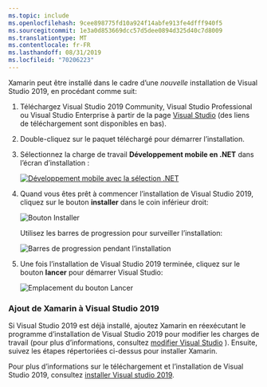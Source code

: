 ```yaml
---
ms.topic: include
ms.openlocfilehash: 9cee898775fd10a924f14abfe913fe4dfff940f5
ms.sourcegitcommit: 1e3a0d853669dcc57d5dee0894d325d40c7d8009
ms.translationtype: MT
ms.contentlocale: fr-FR
ms.lasthandoff: 08/31/2019
ms.locfileid: "70206223"
---
```

Xamarin peut être installé dans le cadre d’une _nouvelle_ installation de Visual Studio 2019, en procédant comme suit:

1. Téléchargez Visual Studio 2019 Community, Visual Studio Professional ou Visual Studio Enterprise à partir de la page [Visual Studio](https://visualstudio.microsoft.com/vs/) (des liens de téléchargement sont disponibles en bas).

2. Double-cliquez sur le paquet téléchargé pour démarrer l’installation.

3. Sélectionnez la charge de travail **Développement mobile en .NET** dans l’écran d’installation :

    [![Développement mobile avec la sélection .NET](~/get-started/installation/windows-images/vs2019-mobile-dev-workload-sml.png)](~/get-started/installation/windows-images/vs2019-mobile-dev-workload.png#lightbox)

4. Quand vous êtes prêt à commencer l’installation de Visual Studio 2019, cliquez sur le bouton **installer** dans le coin inférieur droit:

    ![Bouton Installer](~/get-started/installation/windows-images/vs2019-click-install.png)

   Utilisez les barres de progression pour surveiller l’installation:

    ![Barres de progression pendant l’installation](~/get-started/installation/windows-images/vs2019-progress-bars.png)

5. Une fois l’installation de Visual Studio 2019 terminée, cliquez sur le bouton **lancer** pour démarrer Visual Studio:

    ![Emplacement du bouton Lancer](~/get-started/installation/windows-images/vs2019-launch.png)

<a name="vs2019" />

### <a name="adding-xamarin-to-visual-studio-2019"></a>Ajout de Xamarin à Visual Studio 2019

Si Visual Studio 2019 est déjà installé, ajoutez Xamarin en réexécutant le programme d’installation de Visual Studio 2019 pour modifier les charges de travail (pour plus d’informations, consultez [modifier Visual Studio](https://docs.microsoft.com/visualstudio/install/modify-visual-studio) ). Ensuite, suivez les étapes répertoriées ci-dessus pour installer Xamarin.

Pour plus d’informations sur le téléchargement et l’installation de Visual Studio 2019, consultez [installer Visual studio 2019](https://docs.microsoft.com/visualstudio/install/install-visual-studio).
